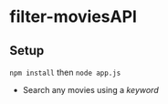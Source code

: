 # filter-moviesAPI

## Setup

```` npm install ```` then
```` node app.js ````

* Search any movies using a *keyword*
